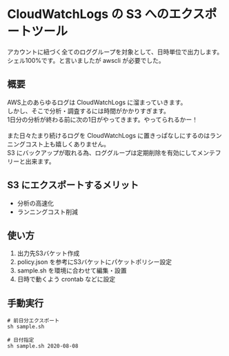 # CloudWatchLogs の S3 へのエクスポートツール

アカウントに紐づく全てのロググループを対象として、日時単位で出力します。<br>
シェル100%です。と言いましたが awscli が必要でした。<br>

## 概要
AWS上のあらゆるログは CloudWatchLogs に溜まっていきます。<br>
しかし、そこで分析・調査するには時間がかかりすぎます。<br>
1日分の分析が終わる前に次の1日がやってきます。やってられるかー！<br><br>
また日々たまり続けるログを CloudWatchLogs に置きっぱなしにするのはランニングコスト上も嬉しくありません。<br>
S3 にバックアップが取れる為、ロググループは定期削除を有効にしてメンテフリーと出来ます。

## S3 にエクスポートするメリット
- 分析の高速化
- ランニングコスト削減

## 使い方
1. 出力先S3バケット作成
1. policy.json を参考にS3バケットにパケットポリシー設定
1. sample.sh を環境に合わせて編集・設置
1. 日時で動くよう crontab などに設定

## 手動実行
```
# 前日分エクスポート
sh sample.sh

# 日付指定
sh sample.sh 2020-08-08
```
